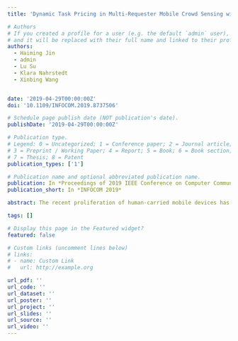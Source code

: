 ```yaml
---
title: 'Dynamic Task Pricing in Multi-Requester Mobile Crowd Sensing with Markov Correlated Equilibrium'

# Authors
# If you created a profile for a user (e.g. the default `admin` user), write the username (folder name) here
# and it will be replaced with their full name and linked to their profile.
authors:
  - Haiming Jin
  - admin
  - Lu Su
  - Klara Nahrstedt
  - Xinbing Wang


date: '2019-04-29T00:00:00Z'
doi: '10.1109/INFOCOM.2019.8737506'

# Schedule page publish date (NOT publication's date).
publishDate: '2019-04-29T00:00:00Z'

# Publication type.
# Legend: 0 = Uncategorized; 1 = Conference paper; 2 = Journal article;
# 3 = Preprint / Working Paper; 4 = Report; 5 = Book; 6 = Book section;
# 7 = Thesis; 8 = Patent
publication_types: ['1']

# Publication name and optional abbreviated publication name.
publication: In *Proceedings of 2019 IEEE Conference on Computer Communications*
publication_short: In *INFOCOM 2019*

abstract: The recent proliferation of human-carried mobile devices has given rise to mobile crowd sensing (MCS) systems, where a myriad of data requesters outsource their sensing tasks to a crowd of workers via a cloud-based platform. In order to incentivize participation, requesters typically compensate workers with specific amount of payments. Clearly, setting an appropriate task price is critical for a requester to attract enough worker participation without unnecessary expenses. Therefore, we investigate the problem of task pricing in MCS systems with multirequester price competition, and also dynamically arriving workers. Task pricing in such scenario is challenging, because of each requester’s incomplete information about the others, uncertainty of future information, etc. So as to address these challenges, we use Markov game to model requesters’ competitive task pricing, and Markov correlated equilibrium (MCE) as the solution concept. We propose that the platform uses the social cost-minimizing MCE to coordinate requesters’ prices, which is self-enforcing, and optimizes the system-wide objective of social cost. Technically, we propose a computationally efficient algorithm to compute an approximately optimal MCE. Furthermore, through extensive performance evaluation, we show numerically that our algorithm yields close-to-minimum social cost in very short running time.

tags: []

# Display this page in the Featured widget?
featured: false

# Custom links (uncomment lines below)
# links:
# - name: Custom Link
#   url: http://example.org

url_pdf: ''
url_code: ''
url_dataset: ''
url_poster: ''
url_project: ''
url_slides: ''
url_source: ''
url_video: ''
---
```


<!-- {{% callout note %}}
Click the _Cite_ button above to demo the feature to enable visitors to import publication metadata into their reference management software.
{{% /callout %}}

{{% callout note %}}
Create your slides in Markdown - click the _Slides_ button to check out the example.
{{% /callout %}}

Supplementary notes can be added here, including [code, math, and images](https://wowchemy.com/docs/writing-markdown-latex/). -->
